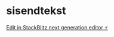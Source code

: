 # sisendtekst

[Edit in StackBlitz next generation editor ⚡️](https://stackblitz.com/~/github.com/kvartiil/sisendtekst)
